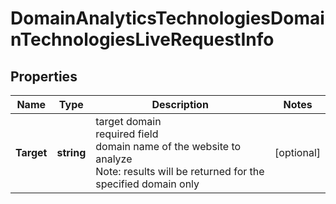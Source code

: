 # DomainAnalyticsTechnologiesDomainTechnologiesLiveRequestInfo


## Properties

| Name | Type | Description | Notes |
|------------ | ------------- | ------------- | -------------|
**Target** | **string** | target domain<br>required field<br>domain name of the website to analyze<br>Note: results will be returned for the specified domain only |[optional]|